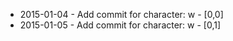 - 2015-01-04 - Add commit for character: w - [0,0]
- 2015-01-05 - Add commit for character: w - [0,1]
